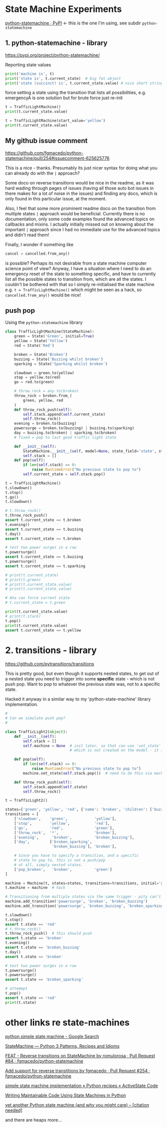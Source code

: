 # State Machine Experiments

[python-statemachine · PyPI](https://pypi.org/project/python-statemachine/) <- this is the one I'm using, see subdir `python-statemachine`

## 1. python-statemachine - library

https://pypi.org/project/python-statemachine/ 

Reporting state values

```python
print('machine is', t)
print('state is', t.current_state)  # big fat object
print('state (succinct) is', t.current_state.value) # nice short string e.g. 'red'
```

force setting a state
using the transition that lists all possibilities, e.g. emergencyA is one solution
but for brute force just re-init

```python
t = TrafficLightMachine()
print(t.current_state.value)

t = TrafficLightMachine(start_value='yellow')
print(t.current_state.value)
```

## My github issue comment

https://github.com/fgmacedo/python-statemachine/pull/254#issuecomment-625625776

This is a nice - thanks. Presumably its just nicer syntax for doing what you can already do with the `|` approach? 

Some doco on reverse transitions would be nice in the readme, as it was hard wading through pages of issues (having all those auto bot issues in there makes for a lot of noise in the issues) and finding any doco, which is only found in this particular issue, at the moment. 

Also, I feel that some more prominent readme doco on the transition from multiple states `|` approach would be beneficial. Currently there is no documentation, only some code examples found the advanced topics on callbacks and mixins. I actually initially missed out on knowing about the important `|` approach since I had no immediate use for the advanced topics and didn't read them!

Finally, I wonder if something like

```python
cancel = cancelled.from_any()
```
is possible?  Perhaps its not desirable from a state machine computer science point of view? Anyway, I have a situation where I need to do an emergency reset of the state to something specific, and have to currently list all the possible states to transition from, which are all the states. I couldn't be bothered with that so I simply re-initialised the state machine e.g. `t = TrafficLightMachine()` which might be seen as a hack, so `cancelled.from_any()` would be nice!

## push pop

Using the `python-statemachine` library


```python
class TrafficLightMachine(StateMachine):
    green = State('Green', initial=True)
    yellow = State('Yellow')
    red = State('Red')

    broken = State('Broken')
    buzzing = State('Buzzing whilst broken')
    sparking = State('Sparking whilst broken')

    slowdown = green.to(yellow)
    stop = yellow.to(red)
    go = red.to(green)

    # throw_rock = any.to(broken)
    throw_rock = broken.from_(
        green, yellow, red
    )
    def throw_rock_push(self):
        self.stack.append(self.current_state)
        self.throw_rock()
    evening = broken.to(buzzing)
    powersurge = broken.to(buzzing) | buzzing.to(sparking)
    day = buzzing.to(broken) | sparking.to(broken)
    # fixed = pop to last good traffic light state

    def __init__(self):
        StateMachine.__init__(self, model=None, state_field='state', start_value=None)
        self.stack = []
    def pop(self):
        if len(self.stack) == 0:
            raise RuntimeError("No previous state to pop to")
        self.current_state = self.stack.pop()

t = TrafficLightMachine()
t.slowdown()
t.stop()
t.go()
t.slowdown()

# t.throw_rock()
t.throw_rock_push()
assert t.current_state == t.broken
t.evening()
assert t.current_state == t.buzzing
t.day()
assert t.current_state == t.broken

# test two power surges in a row
t.powersurge()
assert t.current_state == t.buzzing
t.powersurge()
assert t.current_state == t.sparking

# print(t.current_state)
# print(t.green)
# print(t.current_state.value)
# print(t.current_state_value)

# Aha can force current state
# t.current_state = t.green

print(t.current_state.value)
# print(t.stack)
t.pop()
print(t.current_state.value)
assert t.current_state == t.yellow
```


# 2. transitions - library

https://github.com/pytransitions/transitions

This is pretty good, but even though it supports nested states, to get out of a nested state you need to trigger into some **specific** state - which is not push pop.  Want to pop to whatever the previous state was, not to a specific state.

Hacked it anyway in a similar way to my 'python-state-machine' library implementation.

```python
# 
# Can we simulate push pop?
# 

class TrafficLight2(object):
    def __init__(self):
        self.stack = []
        self.machine = None  # init later, so that can use 'set_state' method 
                             # which is not created on the model - it is only available on the machine.

    def pop(self):
        if len(self.stack) == 0:
            raise RuntimeError("No previous state to pop to")
        machine.set_state(self.stack.pop())  # need to do this via machine

    def throw_rock_push(self):
        self.stack.append(self.state)
        self.throw_rock()

t = TrafficLight2()

states=['green', 'yellow', 'red', {'name': 'broken', 'children': ['buzzing', 'sparking']}]
transitions = [
    ['slowdown',    'green',            'yellow'],
    ['stop',        'yellow',           'red'],
    ['go',          'red',              'green'],
    ['throw_rock',  '*',                'broken'],
    ['evening',      'broken',          'broken_buzzing'],
    ['day',         ['broken_sparking', 
                     'broken_buzzing'], 'broken'],

    # Since you have to specify a transition, and a specific
    # state to pop to, this is not a push/pop
    # at all, simply nested states.
    ['pop_broken',   'broken',          'green']
]

machine = Machine(t, states=states, transitions=transitions, initial='green')
t.machine = machine  # hack

# Transitioning from multiple states via the same trigger - pity can't specify this in the transitions structure
machine.add_transition('powersurge', 'broken', 'broken_buzzing')
machine.add_transition('powersurge', 'broken_buzzing', 'broken_sparking')

t.slowdown()
t.stop()
assert t.state == 'red'
# t.throw_rock()
t.throw_rock_push()  # this should push
assert t.state == 'broken'
t.evening()
assert t.state == 'broken_buzzing'
t.day()
assert t.state == 'broken'

# test two power surges in a row
t.powersurge()
t.powersurge()
assert t.state == 'broken_sparking'

# attemmpt
t.pop()
assert t.state == 'red'
print(t.state)
```

# other links re state-machines

[python simple state machine - Google Search](https://www.google.com/search?q=python+simple+state+machine&oq=python+simple+state+machine&aqs=chrome..69i57.3903j0j4&sourceid=chrome&ie=UTF-8)

[StateMachine — Python 3 Patterns, Recipes and Idioms](https://python-3-patterns-idioms-test.readthedocs.io/en/latest/StateMachine.html)

[FEAT - Reverse transitions on StateMachine by romulorosa · Pull Request #84 · fgmacedo/python-statemachine](https://github.com/fgmacedo/python-statemachine/pull/84)

[Add support for reverse transtitions by fgmacedo · Pull Request #254 · fgmacedo/python-statemachine](https://github.com/fgmacedo/python-statemachine/pull/254)

[simple state machine implementation « Python recipes « ActiveState Code](http://code.activestate.com/recipes/577308-simple-state-machine-implementation/)

[Writing Maintainable Code Using State Machines in Python](https://www.zeolearn.com/magazine/writing-maintainable-code-using-sate-machines-in-python)

[yet another Python state machine (and why you might care) – \[citation needed\]](https://www.talyarkoni.org/blog/2014/10/29/yet-another-python-state-machine-and-why-you-might-care/comment-page-1/)

and there are heaps more...

